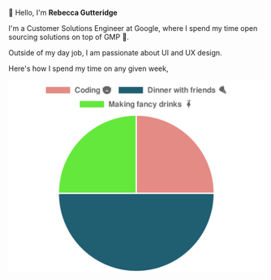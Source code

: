 👋 Hello, I'm **Rebecca Gutteridge**

I'm a Customer Solutions Engineer at Google, where I spend my time open sourcing solutions on top of GMP 🤖. 

Outside of my day job, I am passionate about UI and UX design.

Here's how I spend my time on any given week,

![Bex's week](./interests.svg)
